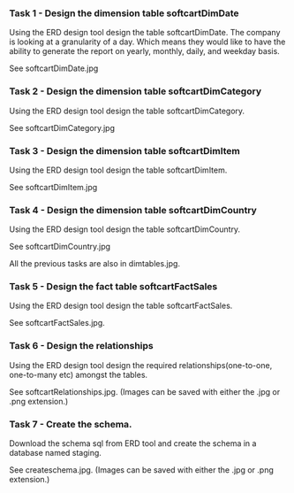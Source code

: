 ### Task 1 - Design the dimension table softcartDimDate

Using the ERD design tool design the table softcartDimDate. The company is looking at a granularity of a day. Which means they would like to have the ability to generate the report on yearly, monthly, daily, and weekday basis.

See softcartDimDate.jpg

### Task 2 - Design the dimension table softcartDimCategory

Using the ERD design tool design the table softcartDimCategory.

See softcartDimCategory.jpg

### Task 3 - Design the dimension table softcartDimItem

Using the ERD design tool design the table softcartDimItem.

See softcartDimItem.jpg

### Task 4 - Design the dimension table softcartDimCountry

Using the ERD design tool design the table softcartDimCountry.

See softcartDimCountry.jpg

All the previous tasks are also in dimtables.jpg.

### Task 5 - Design the fact table softcartFactSales

Using the ERD design tool design the table softcartFactSales.

See softcartFactSales.jpg.

### Task 6 - Design the relationships

Using the ERD design tool design the required relationships(one-to-one, one-to-many etc) amongst the tables.

See softcartRelationships.jpg. (Images can be saved with either the .jpg or .png extension.)

### Task 7 - Create the schema.

Download the schema sql from ERD tool and create the schema in a database named staging.

See createschema.jpg. (Images can be saved with either the .jpg or .png extension.)
